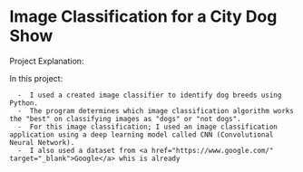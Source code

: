 # Image Classification for a City Dog Show
 
 Project Explanation: 
  
 In this project:
 
      -  I used a created image classifier to identify dog breeds using Python.
      -  The program determines which image classification algorithm works the "best" on classifying images as "dogs" or "not dogs".
      -  For this image classification; I used an image classification application using a deep learning model called CNN (Convolutional Neural Network).
      -  I also used a dataset from <a href="https://www.google.com/" target="_blank">Google</a> whis is already 
      
          




    
